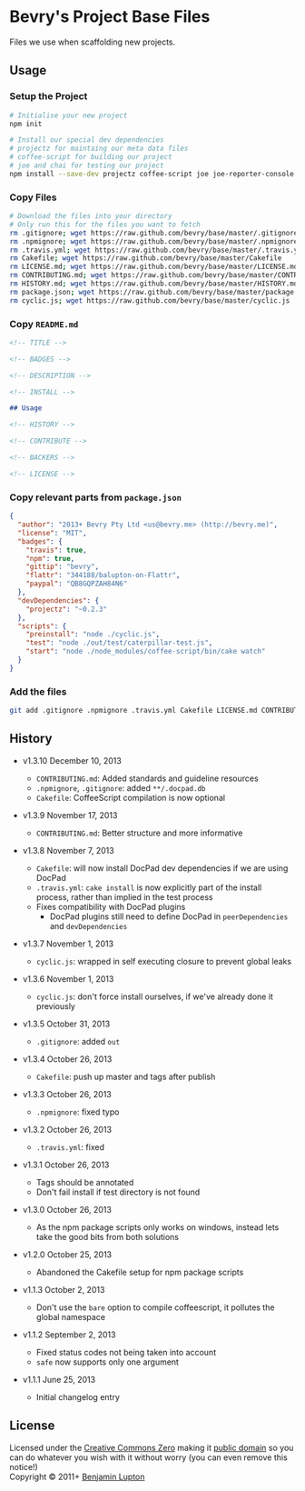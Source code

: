 # Bevry's Project Base Files
Files we use when scaffolding new projects.


## Usage

### Setup the Project

``` bash
# Initialise your new project
npm init

# Install our special dev dependencies
# projectz for maintaing our meta data files
# coffee-script for building our project
# joe and chai for testing our project
npm install --save-dev projectz coffee-script joe joe-reporter-console chai
```

### Copy Files

``` bash
# Download the files into your directory
# Only run this for the files you want to fetch
rm .gitignore; wget https://raw.github.com/bevry/base/master/.gitignore
rm .npmignore; wget https://raw.github.com/bevry/base/master/.npmignore
rm .travis.yml; wget https://raw.github.com/bevry/base/master/.travis.yml
rm Cakefile; wget https://raw.github.com/bevry/base/master/Cakefile
rm LICENSE.md; wget https://raw.github.com/bevry/base/master/LICENSE.md
rm CONTRIBUTING.md; wget https://raw.github.com/bevry/base/master/CONTRIBUTING.md
rm HISTORY.md; wget https://raw.github.com/bevry/base/master/HISTORY.md
rm package.json; wget https://raw.github.com/bevry/base/master/package.json
rm cyclic.js; wget https://raw.github.com/bevry/base/master/cyclic.js
```

### Copy `README.md`

``` markdown
<!-- TITLE -->

<!-- BADGES -->

<!-- DESCRIPTION -->

<!-- INSTALL -->

## Usage

<!-- HISTORY -->

<!-- CONTRIBUTE -->

<!-- BACKERS -->

<!-- LICENSE -->
```

### Copy relevant parts from `package.json`

``` json
{
  "author": "2013+ Bevry Pty Ltd <us@bevry.me> (http://bevry.me)",
  "license": "MIT",
  "badges": {
    "travis": true,
    "npm": true,
    "gittip": "bevry",
    "flattr": "344188/balupton-on-Flattr",
    "paypal": "QB8GQPZAH84N6"
  },
  "devDependencies": {
    "projectz": "~0.2.3"
  },
  "scripts": {
    "preinstall": "node ./cyclic.js",
    "test": "node ./out/test/caterpillar-test.js",
    "start": "node ./node_modules/coffee-script/bin/cake watch"
  }
}
```

### Add the files

``` bash
git add .gitignore .npmignore .travis.yml Cakefile LICENSE.md CONTRIBUTING.md HISTORY.md README.md package.json cyclic.js src/
```


## History

- v1.3.10 December 10, 2013
	- `CONTRIBUTING.md`: Added standards and guideline resources
	- `.npmignore`, `.gitignore`: added `**/.docpad.db`
	- `Cakefile`: CoffeeScript compilation is now optional

- v1.3.9 November 17, 2013
	- `CONTRIBUTING.md`: Better structure and more informative

- v1.3.8 November 7, 2013
	- `Cakefile`: will now install DocPad dev dependencies if we are using DocPad
	- `.travis.yml`: `cake install` is now explicitly part of the install process, rather than implied in the test process
	- Fixes compatibility with DocPad plugins
		- DocPad plugins still need to define DocPad in `peerDependencies` and `devDependencies`

- v1.3.7 November 1, 2013
	- `cyclic.js`: wrapped in self executing closure to prevent global leaks

- v1.3.6 November 1, 2013
	- `cyclic.js`: don't force install ourselves, if we've already done it previously

- v1.3.5 October 31, 2013
	- `.gitignore`: added `out`

- v1.3.4 October 26, 2013
	- `Cakefile`: push up master and tags after publish

- v1.3.3 October 26, 2013
	- `.npmignore`: fixed typo

- v1.3.2 October 26, 2013
	- `.travis.yml`: fixed

- v1.3.1 October 26, 2013
	- Tags should be annotated
	- Don't fail install if test directory is not found

- v1.3.0 October 26, 2013
	- As the npm package scripts only works on windows, instead lets take the good bits from both solutions

- v1.2.0 October 25, 2013
	- Abandoned the Cakefile setup for npm package scripts

- v1.1.3 October 2, 2013
	- Don't use the `bare` option to compile coffeescript, it pollutes the global namespace

- v1.1.2 September 2, 2013
	- Fixed status codes not being taken into account
	- `safe` now supports only one argument

- v1.1.1 June 25, 2013
	- Initial changelog entry


## License
Licensed under the [Creative Commons Zero](http://creativecommons.org/publicdomain/zero/1.0/) making it [public domain](https://en.wikipedia.org/wiki/Public_domain) so you can do whatever you wish with it without worry (you can even remove this notice!)
<br/>Copyright &copy; 2011+ [Benjamin Lupton](http://balupton.com)
